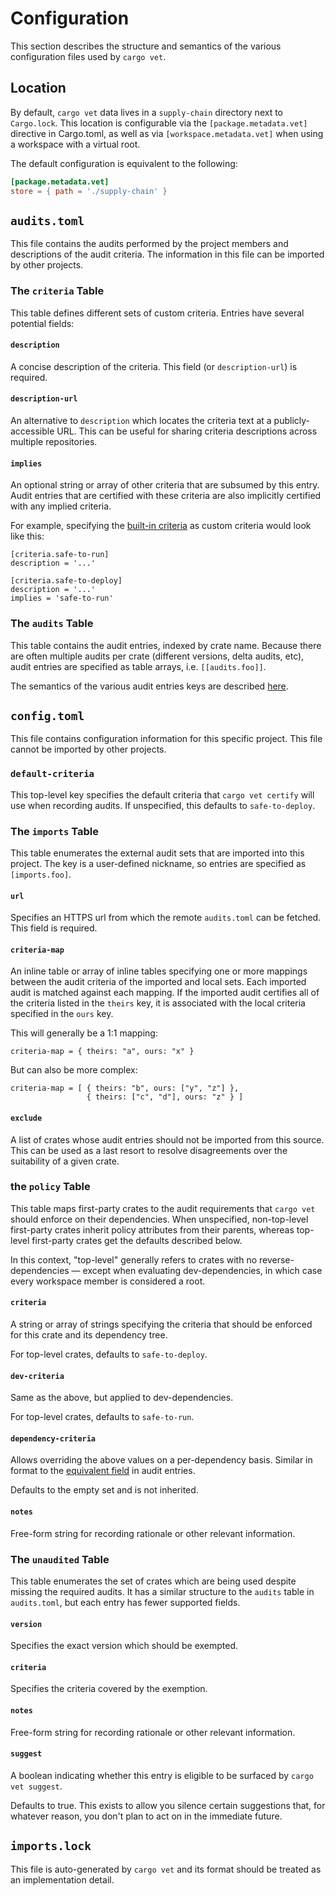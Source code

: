 # Configuration

This section describes the structure and semantics of the various configuration
files used by `cargo vet`.

## Location

By default, `cargo vet` data lives in a `supply-chain` directory next to
`Cargo.lock`. This location is configurable via the `[package.metadata.vet]`
directive in Cargo.toml, as well as via `[workspace.metadata.vet]` when using a
workspace with a virtual root.

The default configuration is equivalent to the following:

```toml
[package.metadata.vet]
store = { path = './supply-chain' }
```

## `audits.toml`

This file contains the audits performed by the project members and descriptions
of the audit criteria. The information in this file can be imported by other
projects.

### The `criteria` Table

This table defines different sets of custom criteria. Entries have several
potential fields:

#### `description`

A concise description of the criteria. This field (or `description-url`) is
required.

#### `description-url`

An alternative to `description` which locates the criteria text at a
publicly-accessible URL. This can be useful for sharing criteria descriptions
across multiple repositories.

#### `implies`

An optional string or array of other criteria that are subsumed by this entry.
Audit entries that are certified with these criteria are also implicitly
certified with any implied criteria.

For example, specifying the [built-in criteria](built-in-criteria.md) as custom
criteria would look like this:

```
[criteria.safe-to-run]
description = '...'

[criteria.safe-to-deploy]
description = '...'
implies = 'safe-to-run'
```

### The `audits` Table

This table contains the audit entries, indexed by crate name. Because there are
often multiple audits per crate (different versions, delta audits, etc), audit
entries are specified as table arrays, i.e. `[[audits.foo]]`.

The semantics of the various audit entries keys are described
[here](audit-entries.md).

## `config.toml`

This file contains configuration information for this specific project. This
file cannot be imported by other projects.

### `default-criteria`

This top-level key specifies the default criteria that `cargo vet certify` will
use when recording audits. If unspecified, this defaults to `safe-to-deploy`.

### The `imports` Table

This table enumerates the external audit sets that are imported into this
project. The key is a user-defined nickname, so entries are specified as
`[imports.foo]`.

#### `url`

Specifies an HTTPS url from which the remote `audits.toml` can be fetched. This
field is required.

#### `criteria-map`

An inline table or array of inline tables specifying one or more mappings
between the audit criteria of the imported and local sets. Each imported audit
is matched against each mapping. If the imported audit certifies all of the
criteria listed in the `theirs` key, it is associated with the local criteria
specified in the `ours` key.

This will generally be a 1:1 mapping:

```
criteria-map = { theirs: "a", ours: "x" }
```

But can also be more complex:

```
criteria-map = [ { theirs: "b", ours: ["y", "z"] },
                 { theirs: ["c", "d"], ours: "z" } ]
```

#### `exclude`

A list of crates whose audit entries should not be imported from this source.
This can be used as a last resort to resolve disagreements over the suitability
of a given crate.

### the `policy` Table

This table maps first-party crates to the audit requirements that `cargo vet`
should enforce on their dependencies. When unspecified, non-top-level
first-party crates inherit policy attributes from their parents, whereas
top-level first-party crates get the defaults described below.

In this context, "top-level" generally refers to crates with no
reverse-dependencies — except when evaluating dev-dependencies, in which case
every workspace member is considered a root.

#### `criteria`

A string or array of strings specifying the criteria that should be enforced for
this crate and its dependency tree.

For top-level crates, defaults to `safe-to-deploy`.

#### `dev-criteria`

Same as the above, but applied to dev-dependencies.

For top-level crates, defaults to `safe-to-run`.

#### `dependency-criteria`

Allows overriding the above values on a per-dependency basis. Similar in format
to the [equivalent field](audit-entries.md#dependency-criteria) in audit
entries.

Defaults to the empty set and is not inherited.

#### `notes`

Free-form string for recording rationale or other relevant information.

### The `unaudited` Table

This table enumerates the set of crates which are being used despite missing the
required audits. It has a similar structure to the `audits` table in
`audits.toml`, but each entry has fewer supported fields.

#### `version`

Specifies the exact version which should be exempted.

#### `criteria`

Specifies the criteria covered by the exemption.

#### `notes`

Free-form string for recording rationale or other relevant information.

#### `suggest`

A boolean indicating whether this entry is eligible to be surfaced by `cargo vet
suggest`.

Defaults to true. This exists to allow you silence certain suggestions that, for
whatever reason, you don't plan to act on in the immediate future.

## `imports.lock`

This file is auto-generated by `cargo vet` and its format should be treated as
an implementation detail.
